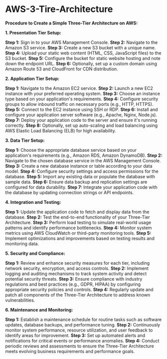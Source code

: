 # AWS-3-Tire-Architecture

**Procedure to Create a Simple Three-Tier Architecture on AWS:**

**1. Presentation Tier Setup:**

**Step 1:** Sign in to your AWS Management Console.
**Step 2:** Navigate to the Amazon S3 service.
**Step 3:** Create a new S3 bucket with a unique name.
**Step 4:** Upload your static web content (HTML, CSS, JavaScript files) to the S3 bucket.
**Step 5:** Configure the bucket for static website hosting and note down the endpoint URL.
**Step 6:** Optionally, set up a custom domain using Amazon Route 53 and CloudFront for CDN distribution.

**2. Application Tier Setup:**

**Step 1:** Navigate to the Amazon EC2 service.
**Step 2:** Launch a new EC2 instance with your preferred operating system.
**Step 3:** Choose an instance type based on your application's requirements.
**Step 4:** Configure security groups to allow inbound traffic on necessary ports (e.g., HTTP, HTTPS).
**Step 5:** Connect to the EC2 instance using SSH or RDP.
**Step 6:** Install and configure your application server software (e.g., Apache, Nginx, Node.js).
**Step 7:** Deploy your application code to the server and ensure it's running correctly.
**Step 8:** Optionally, set up auto-scaling and load balancing using AWS Elastic Load Balancing (ELB) for high availability.

**3. Data Tier Setup:**

**Step 1:** Choose the appropriate database service based on your application's requirements (e.g., Amazon RDS, Amazon DynamoDB).
**Step 2:** Navigate to the chosen database service in the AWS Management Console.
**Step 3:** Create a new database instance or table according to your data model.
**Step 4:** Configure security settings and access permissions for the database.
**Step 5:** Import any existing data or populate the database with sample data.
**Step 6:** Ensure data backup and replication settings are configured for data durability.
**Step 7:** Integrate your application code with the database by updating connection strings or API endpoints.

**4. Integration and Testing:**

**Step 1:** Update the application code to fetch and display data from the database.
**Step 2:** Test the end-to-end functionality of your Three-Tier Architecture.
**Step 3:** Perform load testing to simulate real-world usage patterns and identify performance bottlenecks.
**Step 4:** Monitor system metrics using AWS CloudWatch or third-party monitoring tools.
**Step 5:** Implement optimizations and improvements based on testing results and monitoring data.

**5. Security and Compliance:**

**Step 1:** Review and enhance security measures for each tier, including network security, encryption, and access controls.
**Step 2:** Implement logging and auditing mechanisms to track system activity and detect potential security threats.
**Step 3:** Ensure compliance with industry regulations and best practices (e.g., GDPR, HIPAA) by configuring appropriate security policies and controls.
**Step 4:** Regularly update and patch all components of the Three-Tier Architecture to address known vulnerabilities.

**6. Maintenance and Monitoring:**

**Step 1:** Establish a maintenance schedule for routine tasks such as software updates, database backups, and performance tuning.
**Step 2:** Continuously monitor system performance, resource utilization, and user feedback to identify areas for improvement.
**Step 3:** Set up automated alerts and notifications for critical events or performance anomalies.
**Step 4:** Conduct periodic reviews and assessments to ensure the Three-Tier Architecture meets evolving business requirements and performance goals.
